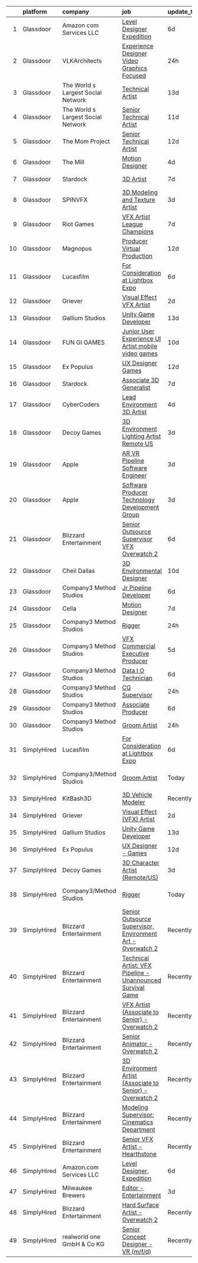 

|    | platform    | company                            | job                                                                                                                                                                                                                                                                                                                                                                                                                                                                                                                                                                                                                                                                                                                                                                                                                                                                                                                                                                                                                                                                                                                                                                                                                                                                                                                                                                                               | update_time   | location                 |
|---:|:------------|:-----------------------------------|:--------------------------------------------------------------------------------------------------------------------------------------------------------------------------------------------------------------------------------------------------------------------------------------------------------------------------------------------------------------------------------------------------------------------------------------------------------------------------------------------------------------------------------------------------------------------------------------------------------------------------------------------------------------------------------------------------------------------------------------------------------------------------------------------------------------------------------------------------------------------------------------------------------------------------------------------------------------------------------------------------------------------------------------------------------------------------------------------------------------------------------------------------------------------------------------------------------------------------------------------------------------------------------------------------------------------------------------------------------------------------------------------------|:--------------|:-------------------------|
|  1 | Glassdoor   | Amazon com Services LLC            | [Level Designer  Expedition](https://www.glassdoor.com/partner/jobListing.htm?pos=111&ao=1136043&s=58&guid=00000183a1da922db89bda8954156452&src=GD_JOB_AD&t=SR&vt=w&cs=1_354ec9fe&cb=1664867799905&jobListingId=1008165924673&jrtk=3-0-1gegtl4iik614801-1gegtl4j3ihnu800-46c45f87273b333f-)                                                                                                                                                                                                                                                                                                                                                                                                                                                                                                                                                                                                                                                                                                                                                                                                                                                                                                                                                                                                                                                                                                       | 6d            | Irvine, CA               |
|  2 | Glassdoor   | VLKArchitects                      | [Experience Designer   Video   Graphics Focused](https://www.glassdoor.com/partner/jobListing.htm?pos=119&ao=1136043&s=58&guid=00000183a1da922db89bda8954156452&src=GD_JOB_AD&t=SR&vt=w&cs=1_ecdcaf61&cb=1664867799908&jobListingId=1008181998087&jrtk=3-0-1gegtl4iik614801-1gegtl4j3ihnu800-35bbf049d9cb465c-)                                                                                                                                                                                                                                                                                                                                                                                                                                                                                                                                                                                                                                                                                                                                                                                                                                                                                                                                                                                                                                                                                   | 24h           | Fort Worth, TX           |
|  3 | Glassdoor   | The World s Largest Social Network | [Technical Artist](https://www.glassdoor.com/partner/jobListing.htm?pos=106&ao=1110586&s=58&guid=00000183a1da922db89bda8954156452&src=GD_JOB_AD&t=SR&vt=w&ea=1&cs=1_6080c21f&cb=1664867799904&jobListingId=1008152609437&cpc=723ADC3DFE402989&jrtk=3-0-1gegtl4iik614801-1gegtl4j3ihnu800-8e40d796405bf2f5--6NYlbfkN0DSgjPPcnEdvoK3uuxfISLALE6pB1FR7YSHOr_tSg5_QGIhoz_2VqUepdcKLBLI_zTYRTCT7JhMtgN_hU9hTF9-5lHU_-D-rsKtfFHw4TLJ6OMLCUO_yIghpOYN4FORyCOLFBgVt7ItgztVLlQkWoRSn6hf1q3AfZPWhE99xYX4FFlrWJkTEwoiCkxUNl2N0iW8Wb9WFdbhciNiBmC18gPYe-hWihAnO9fH2wqrFxBVBcInFsci-TX8OkB91H-qVPJynJWtuiAFVZYhczoB5sW__10CyY9Va8J2XnKoh8b0eyFew4DhQ1oGjcne_GE5Anin3kaLFC_8t-KdnjO8EjoScHmatUcjdRo-CZqdF8JH3_zNq-69ZltPHR6LJaV5YZ5fPxfbvtcYWV2LMbCqq_ZByt_NNugtCZlDQ_72FpRPS-OzP3rpEQixydbH8rtTTWH216GzBoy5YaQBLS3js4JBU2exzLK2hhTOVrO8qOoFB6gO1pUWJrIFu3PXJatntFXUV42Q7hfGxkVTtxUE6gBF64tYZF8adIcCXY5KS_CHu-KeqTyV0KlinuajWDB0fm6BZZ0ETmrQGs481R2YrtIL)                                                                                                                                                                                                                                                                                                                                                                                                                                                       | 13d           | Houston, TX              |
|  4 | Glassdoor   | The World s Largest Social Network | [Senior Technical Artist](https://www.glassdoor.com/partner/jobListing.htm?pos=107&ao=1110586&s=58&guid=00000183a1da922db89bda8954156452&src=GD_JOB_AD&t=SR&vt=w&ea=1&cs=1_92cf3661&cb=1664867799904&jobListingId=1008156567880&cpc=D2F1DE17EE1F43B9&jrtk=3-0-1gegtl4iik614801-1gegtl4j3ihnu800-8a98ace1b10be4ee--6NYlbfkN0DSgjPPcnEdvoK3uuxfISLALE6pB1FR7YSHOr_tSg5_QGIhoz_2VqUepdcKLBLI_zQzTQBxFnNwLgYr54182ayk27VR9mGs31WGf8oLUq3IQ3WRzRkMbqPtK6oOaz54b3_OAZeqq0FVZMF2RYcuzjjIoIcXiPv67xjlRGeD6YbJyLJUG_F2oE5R-id5HQjOD6hZKcLTfEa7pUuKjHL2y7kiKFssQ4ws2-dDJ2zb5d0VMY8LmcoEOTCm1AFljlWHyX8Dh91AK_CIk7OBE3a217-_oDAYFC4aY2EsjWwvNE8arZ7hdzAdfafpALXx3f3h72p0dha6buS_oJk0XpMAfPOAobi-0A2Mh7cHHH2SPKiuK-2ycVxikhMWecwySpr-w7lZ37z4koXjpPtEYcWXxd2qezHjCY2fkl4GEbhY5c-RvNngc46DNlXHCM7qkkM64Ps-OVhGNokbYl7ClSJgL4CewrcODNq-fQzQIM3Js3VJ-D7ngiU61ZTFNFa15f1gEBszE411AK3p-un1-lSu6Mr2pP_BwzBUu8RMLF0JlWDeRNRw9eHKfZyabIikrb0WeW9ofSufuIPYvuMu3exHQxg_)                                                                                                                                                                                                                                                                                                                                                                                                                                                | 11d           | Sausalito, CA            |
|  5 | Glassdoor   | The Mom Project                    | [Senior Technical Artist](https://www.glassdoor.com/partner/jobListing.htm?pos=105&ao=1110586&s=58&guid=00000183a1da922db89bda8954156452&src=GD_JOB_AD&t=SR&vt=w&cs=1_53126a0d&cb=1664867799904&jobListingId=1008154030855&cpc=A0637F14311B9419&jrtk=3-0-1gegtl4iik614801-1gegtl4j3ihnu800-8aae4f73b9551638--6NYlbfkN0BDp_epf89aHDQhKpPegNJQ_ldQpEFZQsM9OcONMGxWx6pU56EKHF58QjVdAUvn2gVk3qe3SlnghPyLAat3KOYlrLy0I2AR977gRPaN0RP08Ty9kMnw7ZhTsH11o93Q6E0InB6ICXPjdb-aqIeQDPOUC6Xb4EiGzQnTCX0cU42iyt08TsshtfRlUDeaNrQWdk8-NR7kgKljTAgS0vLOAp9wLIU7K50H3cSdaaQa3Y9ZRhlv8t2Xqnv_wue0GCA8taOdYjZ-L55a7AOYlKSrX6bq6sn4JVTlQJhugEUGslw-msaBckQMG2sRbTEfK4tMTvBZ-GyZrpxWmQj-OeoOJyp9yaNNd-nqVhlQU6Lv7moQPcalC-2V7wCz8Kx3Br_b2vDBcGs7iHh-k5ahkGDAP0L_sOnCm4lyGXlalR0681IjwVJMR_b9whB7P844BCt1jn8RHTN3k-gtfcxVk9_Ruw7GPox2Wvg7o-sKTBCv0bzoNc0uX-SRUYz08vq1Y4K8NFjV4JeBMKiUv6rgaddHjsZj9sgzzAwqjb4Hc_GGUfYMauVl0HLYYS0YuMgtGyyRIw185vO4hfnAFg%3D%3D)                                                                                                                                                                                                                                                                                                                                                                                                                                                         | 12d           | Sausalito, CA            |
|  6 | Glassdoor   | The Mill                           | [Motion Designer](https://www.glassdoor.com/partner/jobListing.htm?pos=109&ao=1136043&s=58&guid=00000183a1da922db89bda8954156452&src=GD_JOB_AD&t=SR&vt=w&ea=1&cs=1_af15b000&cb=1664867799904&jobListingId=1008172668446&jrtk=3-0-1gegtl4iik614801-1gegtl4j3ihnu800-d2056aff12c87ada-)                                                                                                                                                                                                                                                                                                                                                                                                                                                                                                                                                                                                                                                                                                                                                                                                                                                                                                                                                                                                                                                                                                             | 4d            | New York, NY             |
|  7 | Glassdoor   | Stardock                           | [3D Artist](https://www.glassdoor.com/partner/jobListing.htm?pos=117&ao=1136043&s=58&guid=00000183a1da922db89bda8954156452&src=GD_JOB_AD&t=SR&vt=w&ea=1&cs=1_882fb0fd&cb=1664867799905&jobListingId=1008164168109&jrtk=3-0-1gegtl4iik614801-1gegtl4j3ihnu800-268ab53375252d01-)                                                                                                                                                                                                                                                                                                                                                                                                                                                                                                                                                                                                                                                                                                                                                                                                                                                                                                                                                                                                                                                                                                                   | 7d            | Plymouth, MI             |
|  8 | Glassdoor   | SPINVFX                            | [3D Modeling and Texture Artist](https://www.glassdoor.com/partner/jobListing.htm?pos=124&ao=1136043&s=58&guid=00000183a1da922db89bda8954156452&src=GD_JOB_AD&t=SR&vt=w&ea=1&cs=1_44f0f747&cb=1664867799906&jobListingId=1008173934920&jrtk=3-0-1gegtl4iik614801-1gegtl4j3ihnu800-09211dd30cbb7cf5-)                                                                                                                                                                                                                                                                                                                                                                                                                                                                                                                                                                                                                                                                                                                                                                                                                                                                                                                                                                                                                                                                                              | 3d            | Atlanta, GA              |
|  9 | Glassdoor   | Riot Games                         | [VFX Artist   League  Champions](https://www.glassdoor.com/partner/jobListing.htm?pos=122&ao=1136043&s=58&guid=00000183a1da922db89bda8954156452&src=GD_JOB_AD&t=SR&vt=w&ea=1&cs=1_7f0af629&cb=1664867799906&jobListingId=1008164057372&jrtk=3-0-1gegtl4iik614801-1gegtl4j3ihnu800-46a44d1732f1897e-)                                                                                                                                                                                                                                                                                                                                                                                                                                                                                                                                                                                                                                                                                                                                                                                                                                                                                                                                                                                                                                                                                              | 7d            | Los Angeles, CA          |
| 10 | Glassdoor   | Magnopus                           | [Producer  Virtual Production](https://www.glassdoor.com/partner/jobListing.htm?pos=120&ao=1136043&s=58&guid=00000183a1da922db89bda8954156452&src=GD_JOB_AD&t=SR&vt=w&ea=1&cs=1_548464af&cb=1664867799905&jobListingId=1008154539182&jrtk=3-0-1gegtl4iik614801-1gegtl4j3ihnu800-e664e79d5a35fd73-)                                                                                                                                                                                                                                                                                                                                                                                                                                                                                                                                                                                                                                                                                                                                                                                                                                                                                                                                                                                                                                                                                                | 12d           | Los Angeles, CA          |
| 11 | Glassdoor   | Lucasfilm                          | [For Consideration at Lightbox Expo](https://www.glassdoor.com/partner/jobListing.htm?pos=115&ao=1136043&s=58&guid=00000183a1da922db89bda8954156452&src=GD_JOB_AD&t=SR&vt=w&cs=1_d8e3eb4c&cb=1664867799905&jobListingId=1008165011124&jrtk=3-0-1gegtl4iik614801-1gegtl4j3ihnu800-93e1fa1c0d1a1d19-)                                                                                                                                                                                                                                                                                                                                                                                                                                                                                                                                                                                                                                                                                                                                                                                                                                                                                                                                                                                                                                                                                               | 6d            | San Francisco, CA        |
| 12 | Glassdoor   | Griever                            | [Visual Effect  VFX  Artist](https://www.glassdoor.com/partner/jobListing.htm?pos=101&ao=1110586&s=58&guid=00000183a1da922db89bda8954156452&src=GD_JOB_AD&t=SR&vt=w&ea=1&cs=1_477d7aa3&cb=1664867799904&jobListingId=1008176997985&cpc=FB7E4A1762AE5BEC&jrtk=3-0-1gegtl4iik614801-1gegtl4j3ihnu800-ae81dbf806bf94ed--6NYlbfkN0Cd5ZvLdai7cR0fypH5_WiGezUQesq24dbKuF0ly35ya4IdfCtp78t77ZWdc0E_unKafjuMUQHosEivrd9vq-cc8ZZlootLnTn0J7PsE-t_PrIwPAV8i5avkeQSGl0tNjUCSPj4WKZR4jRwJIBUrbizYthtp36HqYi3QySeA0VPP8OOwtatHPhIdQskFimmQ98vWT8VrpoNIsxy8on3jcht1NRCmaqFt5F7G3B_CIAUTHmQshAZzSiLY6JNLSEGsogOKnUtaeD3U8cfYfBjHhRM6eXyza4jQCXWybAevu2-3tLmWyW4cZ-FIdIgTWRjFqytcjQwxP3Pnw9WyrcE7ZQjanQnk4ZMuaTDAfOAvSgz8GrBNIV709v5V_UZXkXeidfLu8H-IQ1G25TeblUaMl0OARMRoKCUKS9i0J4Y32k8BNcwDgAxFJTs7nXnRc0G9UEwVUydlUC1Z-Ouve1wmyGG4ggdMGahoWJCFykjw0BX0U_n3AkFdfh1-S_RK0sw4v1NiLLKWrfTag%3D%3D)                                                                                                                                                                                                                                                                                                                                                                                                                                                                                                                 | 2d            | Remote                   |
| 13 | Glassdoor   | Gallium Studios                    | [Unity Game Developer](https://www.glassdoor.com/partner/jobListing.htm?pos=116&ao=1136043&s=58&guid=00000183a1da922db89bda8954156452&src=GD_JOB_AD&t=SR&vt=w&cs=1_ef2f8d59&cb=1664867799905&jobListingId=1008150687011&jrtk=3-0-1gegtl4iik614801-1gegtl4j3ihnu800-c88d89332377ea02-)                                                                                                                                                                                                                                                                                                                                                                                                                                                                                                                                                                                                                                                                                                                                                                                                                                                                                                                                                                                                                                                                                                             | 13d           | Remote                   |
| 14 | Glassdoor   | FUN GI GAMES                       | [Junior User Experience   UI Artist  mobile video games ](https://www.glassdoor.com/partner/jobListing.htm?pos=128&ao=1136043&s=58&guid=00000183a1da922db89bda8954156452&src=GD_JOB_AD&t=SR&vt=w&ea=1&cs=1_41670acb&cb=1664867799906&jobListingId=1008158641676&jrtk=3-0-1gegtl4iik614801-1gegtl4j3ihnu800-4944322686d99878-)                                                                                                                                                                                                                                                                                                                                                                                                                                                                                                                                                                                                                                                                                                                                                                                                                                                                                                                                                                                                                                                                     | 10d           | El Segundo, CA           |
| 15 | Glassdoor   | Ex Populus                         | [UX Designer   Games](https://www.glassdoor.com/partner/jobListing.htm?pos=114&ao=1136043&s=58&guid=00000183a1da922db89bda8954156452&src=GD_JOB_AD&t=SR&vt=w&ea=1&cs=1_b0723f3c&cb=1664867799905&jobListingId=1008155438706&jrtk=3-0-1gegtl4iik614801-1gegtl4j3ihnu800-af5ef265bd9e2bd7-)                                                                                                                                                                                                                                                                                                                                                                                                                                                                                                                                                                                                                                                                                                                                                                                                                                                                                                                                                                                                                                                                                                         | 12d           | Remote                   |
| 16 | Glassdoor   | Stardock                           | [Associate 3D Generalist](https://www.glassdoor.com/partner/jobListing.htm?pos=113&ao=1136043&s=58&guid=00000183a1da922db89bda8954156452&src=GD_JOB_AD&t=SR&vt=w&ea=1&cs=1_d0b5e295&cb=1664867799905&jobListingId=1008164168114&jrtk=3-0-1gegtl4iik614801-1gegtl4j3ihnu800-ebb0d5b82c5ae4be-)                                                                                                                                                                                                                                                                                                                                                                                                                                                                                                                                                                                                                                                                                                                                                                                                                                                                                                                                                                                                                                                                                                     | 7d            | Plymouth, MI             |
| 17 | Glassdoor   | CyberCoders                        | [Lead Environment 3D Artist](https://www.glassdoor.com/partner/jobListing.htm?pos=108&ao=1110586&s=58&guid=00000183a1da922db89bda8954156452&src=GD_JOB_AD&t=SR&vt=w&ea=1&cs=1_0943e0b3&cb=1664867799904&jobListingId=1008172776436&cpc=AC285F3A3ECA6BB0&jrtk=3-0-1gegtl4iik614801-1gegtl4j3ihnu800-5c9dd0c8eae3e22b--6NYlbfkN0CpFJQzrgRR8WqXWK1qKKEqALWJw739KlKqr2H-MSI4eoBlI4EFrmor2FYZMP3muM18C41kHOQtw7k0uAUfMUwpGjCliZm9eciUXtGvYKbuOx6P3AM9_WGhjzA_LJIxU9S3XqNOSImHuC88S9K1ubxAMuEfki9ARU3VgryEw_JeA115icd8CdgtSYj9SCAZ4viLB6beHMPMsoOBAClUVKOuk90dQPufvPMWJxCCCsn_ixDpGXq5v_DmdANwC6Gc3arv8_fwMGCp1oLNmh4R4aBwG5gGAdcpvK6TZaGKwGu05lFiu5k70MsT3XwpHJdZnGbNeNXTWe50c71TVua9XtLWA10k9asgXbS6KmXz4Nv1WfiFttZIwkOFcaQkvwrdvpn6C3xlO4K_6uRu-wVf593ieaIqC1yOP1r3Mr-rqv_rDwOKFZNy6Sk2ChcZLaFYOvR8IeWnt9fzI5ZYPjCeXXF_HhnrvwyDmq-bliYCtG4X_ojAKwS6kxB1t0s8Xy6gOcO7LTFBkfFpb8em1PgCnSezFa9VwSPfEqDghPVHWu8-AmpHvxEBHNwCX9KQj-RSDUgtY-i00hEOb8d2ET6LWhYmbSfhtEvYYL7vqCZBrATIEbmKldNIY9ZJwymijyxL__Xqd8uUSynpQmRh-gsSqAZvEnkPVEZWLxP_RSuEqY4LGq_qrykuDpq45PDqZy43ueWYKPj3ZP81f8OIdkaQu7zOm6rZAn2WWUKyLgdOPUxR9cC7A73by8GUMKMQpI6MwHiB59Z1fFP59O-yQ70Jm7bKiCLk8fitV3BsV7VEsNvG4yMbreMkB4JxVgrgaggE5uBKMcuICnK61ccl4SyeyOeDZ8nqJt4Tm0mkR6FqnV8g2xHpfDdeayuDexDVKHRZ-TT7FoI_8gwU-ZlqVaPxPfOqaIKVn8ZrMulplsjk-eP8uQvdREC_muuRfczorCoHjILU_2AG9fDRaORqTJgJ4PDwQptMbvX4NaqEEgORLkuMVQ%3D%3D)                 | 4d            | Eugene, OR               |
| 18 | Glassdoor   | Decoy Games                        | [3D Environment Lighting Artist  Remote US ](https://www.glassdoor.com/partner/jobListing.htm?pos=121&ao=1136043&s=58&guid=00000183a1da922db89bda8954156452&src=GD_JOB_AD&t=SR&vt=w&ea=1&cs=1_772f5f3a&cb=1664867799906&jobListingId=1008174987683&jrtk=3-0-1gegtl4iik614801-1gegtl4j3ihnu800-f181d8831c220ca9-)                                                                                                                                                                                                                                                                                                                                                                                                                                                                                                                                                                                                                                                                                                                                                                                                                                                                                                                                                                                                                                                                                  | 3d            | Boston, MA               |
| 19 | Glassdoor   | Apple                              | [AR VR Pipeline Software Engineer](https://www.glassdoor.com/partner/jobListing.htm?pos=103&ao=1110586&s=58&guid=00000183a1da922db89bda8954156452&src=GD_JOB_AD&t=SR&vt=w&cs=1_dd7ae891&cb=1664867799904&jobListingId=1008174142034&cpc=8795CF9063CD573D&jrtk=3-0-1gegtl4iik614801-1gegtl4j3ihnu800-133c7d5ae7ebf393--6NYlbfkN0BvKrLyj5gPmtZO9T8euul8TCxuuKNOtzRJOomxnwSEodTz2Bc-sPZl1dBMH13w-jOps77G4z_GMYJUoL2W7V1w1XDiCA6PWYL8ugvDcKT_Vmils-oCnGj4BywRacFtD1HAnvJ5EjNehkNLrjaogp3KjXxk0Va0-9Xa_KQLwSxWIE4y1UvQWd-BZqeTBeHtezTU9137sy5D1F6K_82Ab6TFYK3VCr2ofkLIUZy09glKSgeWAK4zu8v13yqgCyVEvh81ss_8o8vle3nsn3wMbiSzzfhtrOTUK96SfnwgLjoqtM6WB7aLqJsENpFtXvc1p6TVn7t7PwSBvoURgXOIvXgEHOxJl3iKwrO04oAbVqeejGXx09BkPnQqdJhY2jCJxhTUpMjsMKqN7lFram2w1i0uE7i5tCX1qOQiXLdAAsc5RYV6ViXS3bO47u-s5Z3iHFQM_avwnh_wtKNxC2j5TvxazIYvD1elqsZhXDiGHJxBBvkDAeeUgW_kflA4GA4wGdBuUxPeXmeHEDJHrA2M1YmgN92xBWNXlRN2pIYco3L1SbVNE79xYZRkwhSBn0e-wCkua0m3AMxdyQsZAZ5x6KWXA5bBUuQtB0kjygtmnYJ0VG-VL44UkAaTqnB4sTz12yiUJpFJpJsKGOKF7aQF0ChIay8TM0-u03YWbzoMBmYtEv9UszEbbzGccbdFm-lbvdxebR38fteBf2K5mFHnjNmp6jPwO6P8C4wVwYBexBn5smuyUJrIkCcNjNRvA7FmcXBbkzD5DKICSAACeLMN6B33CSOUtL1Xkhgt1Mnq5ofbrmW_cAe-gUl30Rm5gKfCaFIxC_dx1WNZnXUn1j20hx3ceiV2I4Bt7v2IG46uYpAPiKHWFVlEywVJ3dvfsI0PJJIfYJ-sabmk1o-V5y_aokUGxQ8fHs_rp4jYWnjpsBhLRAY4TurxB7CA2e3d0QGWfzq6SXrT4gRQh4g6e5j1POZf)                                            | 3d            | Seattle, WA              |
| 20 | Glassdoor   | Apple                              | [Software Producer  Technology Development Group](https://www.glassdoor.com/partner/jobListing.htm?pos=104&ao=1110586&s=58&guid=00000183a1da922db89bda8954156452&src=GD_JOB_AD&t=SR&vt=w&cs=1_33ff54e0&cb=1664867799904&jobListingId=1008173222064&cpc=F41FEAB56D215062&jrtk=3-0-1gegtl4iik614801-1gegtl4j3ihnu800-bbde77c0eda9dd87--6NYlbfkN0BvKrLyj5gPmtZO9T8euul8TCxuuKNOtzRJOomxnwSEodTz2Bc-sPZl29JElYHfcoQWcmK43CiY01OjYT5WfEt5Jj8lTaHpC6MYrdELvcuQ-2CozKJfq4aIc4_apKyHse6AUvlraG_ZO7ze3NbI2bVSTZOanUDtUkvOm0YQ_8YzzHincb935IVY82DPU__xG6Yi7d8BQPNIpD8SMXatS9qw_kChikbwloZN2tB8fRxXLNBTRMGYIXDQuG2soH7kWQUUuIyfCuGnmU1HmjIxUADqd9MqftxnK3VqV3xjtWQz49fop4gB4N6MZBQX4jE8C3Fxt4U2tmxZqLncIkv6HcIeNSUqNU3XJUkPrBWXJc81sgl8BpYNAdZ7mhx2ejz-Uo12barS40aZYTcVTSJKlrEyI1zgdiND90Htgm1fwYPSS_WiYqeN9674awBaDd7xXnuOAH2T5Cdm71NZOfaSFOBRKsEHjfab0HHZAk4z7bkHMT_FpAOBZ3x9htaQiO4MY7NMMQqtT73Pm_G6gjRsdOuXJJOgLQhqtrqVx6uW1rJK2hKK0xE1sCLl0oWvm11eh982m_ucZUviJ0moA-woQA8ZEqpLv33EUeLc3RsLjVrYNtI9n8BeufVIHg1dru-y6Zmdu3BpGfz5KeHKxxsLfrfzd8kIHVO_pEqaYu8g0qiiu6Nt2GCTMYmLgE1Us3b0wVfCZywk-F4PlQl_YQscLUgUT8PmsJ-bPwbVQNw0ANw0dVuzCwXiM3eRjeM45-JUGXMmzTD2nIzFSCREegdIFGoKG48uHVf3_0EZXB3Gv6LSgKmVT3djZcxBRd7kIswmPNhvmh66FCBQ8OFYJFTMWD42Ew8v5ONr1uLKoLw6mvYo6YlW4RoV0rJE0Yqb0kJ9bsduCU9E9dWn6Bkn5kW8pqrIuFSu0HfK3FstGA9rigTOtUkvdEMxpfgkqUETDYaVPlsrJKnHRdWmaR9yQkTm6JYG5ZS_mR-dl_tE1Bo-qXK5kw%3D%3D) | 3d            | Culver City, CA          |
| 21 | Glassdoor   | Blizzard Entertainment             | [Senior Outsource Supervisor  VFX   Overwatch 2](https://www.glassdoor.com/partner/jobListing.htm?pos=130&ao=1136043&s=58&guid=00000183a1da922db89bda8954156452&src=GD_JOB_AD&t=SR&vt=w&cs=1_9a16732f&cb=1664867799907&jobListingId=1008165851603&jrtk=3-0-1gegtl4iik614801-1gegtl4j3ihnu800-9025c0dc214e1953-)                                                                                                                                                                                                                                                                                                                                                                                                                                                                                                                                                                                                                                                                                                                                                                                                                                                                                                                                                                                                                                                                                   | 6d            | Irvine, CA               |
| 22 | Glassdoor   | Cheil Dallas                       | [3D Environmental Designer](https://www.glassdoor.com/partner/jobListing.htm?pos=118&ao=1136043&s=58&guid=00000183a1da922db89bda8954156452&src=GD_JOB_AD&t=SR&vt=w&ea=1&cs=1_2fe7b4ca&cb=1664867799905&jobListingId=1008158069870&jrtk=3-0-1gegtl4iik614801-1gegtl4j3ihnu800-0a3bfdb610d178d5-)                                                                                                                                                                                                                                                                                                                                                                                                                                                                                                                                                                                                                                                                                                                                                                                                                                                                                                                                                                                                                                                                                                   | 10d           | Plano, TX                |
| 23 | Glassdoor   | Company3 Method Studios            | [Jr  Pipeline Developer](https://www.glassdoor.com/partner/jobListing.htm?pos=126&ao=1136043&s=58&guid=00000183a1da922db89bda8954156452&src=GD_JOB_AD&t=SR&vt=w&cs=1_ff2224c4&cb=1664867799906&jobListingId=1008166267951&jrtk=3-0-1gegtl4iik614801-1gegtl4j3ihnu800-0f1d3718f9b84c30-)                                                                                                                                                                                                                                                                                                                                                                                                                                                                                                                                                                                                                                                                                                                                                                                                                                                                                                                                                                                                                                                                                                           | 6d            | New York, NY             |
| 24 | Glassdoor   | Cella                              | [Motion Designer](https://www.glassdoor.com/partner/jobListing.htm?pos=102&ao=1110586&s=58&guid=00000183a1da922db89bda8954156452&src=GD_JOB_AD&t=SR&vt=w&cs=1_425bd44b&cb=1664867799903&jobListingId=1008164051618&cpc=8795CF9063CD573D&jrtk=3-0-1gegtl4iik614801-1gegtl4j3ihnu800-982cb76659494471--6NYlbfkN0ABL5jwqrJX8j4-zsE1pdctockIOMh3bUiDojLxDHSgfjY1UHgK1fFlxBssry2DLYaz0BgcqkJGjLhZAGW0g8KP_O_IIogJMi79eHYSmwm-eDS14p3VE9t3C1g-Qz5Qi-XFAV2gGaJJwT-n3GiRnA0EPSSHR_b6EoEQCzQ6ND4JwKdm82dmIzjiwgiMyRNU4QmrZhhst3UpBKbaGi-sj93Lb4IzaDlxieHyRbniMRjJ7rwjBX9-cebxpgVo8GIlcK9xbOppd4lRrMfhHi2h19BuxDCNUPOnZdYlFPN7wm5ofAJmwblR-qtiiKgDJ-j7iw-1h06GX8XgWbMeh-V5JII4heVKAtu5yYWeCuIkGsrV21GY-Nocb96H8bH_G-HguNbE-binmnFEDGJ0yY-PicAn-0vID9wH5ju3JmsBS8IQGopzHRHtJiqvsvSx71ldHqgl3FzuUy_YqGn9jZYhZHtI-vorVM_sqmOwERdt2PMruYXvlf1y8YQ1L6DyeoSjs0XmRqyHNQ8bLlnRP7_SWx9S7xMeCP1G_rpG6F6ZwHvSJfNmRtzr0paEl7Qaqi4oqjxFBHfIu6URR9KDh67EIWng2TwO3fEQsnux3_6fQg6mNuOmmDixCWEOduFNmyy_qPRjI7RkNsJisoZEKMOT5V4Grl0sQgKDm3u2VeIFxKRp7s2LhHmyJPlcrQCq2aOBujkj20A7rtL7HYE2FCZcZtKxDvrXvpiqS-RUfuqv0jxV0xuue0_L1VRhJPqvpcKAosD8PQRZ9LXiuA%3D%3D)                                                                                                                                                                                                                                                                 | 7d            | Los Gatos, CA            |
| 25 | Glassdoor   | Company3 Method Studios            | [Rigger](https://www.glassdoor.com/partner/jobListing.htm?pos=112&ao=1136043&s=58&guid=00000183a1da922db89bda8954156452&src=GD_JOB_AD&t=SR&vt=w&cs=1_8aa38c69&cb=1664867799905&jobListingId=1008182287142&jrtk=3-0-1gegtl4iik614801-1gegtl4j3ihnu800-23e0149837a2e480-)                                                                                                                                                                                                                                                                                                                                                                                                                                                                                                                                                                                                                                                                                                                                                                                                                                                                                                                                                                                                                                                                                                                           | 24h           | Atlanta, GA              |
| 26 | Glassdoor   | Company3 Method Studios            | [VFX Commercial Executive Producer](https://www.glassdoor.com/partner/jobListing.htm?pos=123&ao=1136043&s=58&guid=00000183a1da922db89bda8954156452&src=GD_JOB_AD&t=SR&vt=w&cs=1_32963fed&cb=1664867799908&jobListingId=1008168981986&jrtk=3-0-1gegtl4iik614801-1gegtl4j3ihnu800-82ec8f4193573592-)                                                                                                                                                                                                                                                                                                                                                                                                                                                                                                                                                                                                                                                                                                                                                                                                                                                                                                                                                                                                                                                                                                | 5d            | Santa Monica, CA         |
| 27 | Glassdoor   | Company3 Method Studios            | [Data I O Technician](https://www.glassdoor.com/partner/jobListing.htm?pos=129&ao=1136043&s=58&guid=00000183a1da922db89bda8954156452&src=GD_JOB_AD&t=SR&vt=w&cs=1_03805b3c&cb=1664867799906&jobListingId=1008166267950&jrtk=3-0-1gegtl4iik614801-1gegtl4j3ihnu800-b651aeac1dcdcefa-)                                                                                                                                                                                                                                                                                                                                                                                                                                                                                                                                                                                                                                                                                                                                                                                                                                                                                                                                                                                                                                                                                                              | 6d            | New York, NY             |
| 28 | Glassdoor   | Company3 Method Studios            | [CG Supervisor](https://www.glassdoor.com/partner/jobListing.htm?pos=127&ao=1136043&s=58&guid=00000183a1da922db89bda8954156452&src=GD_JOB_AD&t=SR&vt=w&cs=1_2b4781c1&cb=1664867799906&jobListingId=1008182287144&jrtk=3-0-1gegtl4iik614801-1gegtl4j3ihnu800-33025431778cb43d-)                                                                                                                                                                                                                                                                                                                                                                                                                                                                                                                                                                                                                                                                                                                                                                                                                                                                                                                                                                                                                                                                                                                    | 24h           | Atlanta, GA              |
| 29 | Glassdoor   | Company3 Method Studios            | [Associate Producer](https://www.glassdoor.com/partner/jobListing.htm?pos=125&ao=1136043&s=58&guid=00000183a1da922db89bda8954156452&src=GD_JOB_AD&t=SR&vt=w&cs=1_68577578&cb=1664867799906&jobListingId=1008166947294&jrtk=3-0-1gegtl4iik614801-1gegtl4j3ihnu800-84c17dfe1885b133-)                                                                                                                                                                                                                                                                                                                                                                                                                                                                                                                                                                                                                                                                                                                                                                                                                                                                                                                                                                                                                                                                                                               | 6d            | Hollywood, CA            |
| 30 | Glassdoor   | Company3 Method Studios            | [Groom Artist](https://www.glassdoor.com/partner/jobListing.htm?pos=110&ao=1136043&s=58&guid=00000183a1da922db89bda8954156452&src=GD_JOB_AD&t=SR&vt=w&cs=1_65e8a2f9&cb=1664867799904&jobListingId=1008182287122&jrtk=3-0-1gegtl4iik614801-1gegtl4j3ihnu800-7d458851df29b5b2-)                                                                                                                                                                                                                                                                                                                                                                                                                                                                                                                                                                                                                                                                                                                                                                                                                                                                                                                                                                                                                                                                                                                     | 24h           | Atlanta, GA              |
| 31 | SimplyHired | Lucasfilm                          | [For Consideration at Lightbox Expo](https://www.simplyhired.com/job/ASYhn8S0bckYBXmBB5avWqQG1wigQoIhgn70cbKXrH-ppkX-28-L3Q?q=vfx+designer)                                                                                                                                                                                                                                                                                                                                                                                                                                                                                                                                                                                                                                                                                                                                                                                                                                                                                                                                                                                                                                                                                                                                                                                                                                                       | 6d            | San Francisco, CA        |
| 32 | SimplyHired | Company3/Method Studios            | [Groom Artist](https://www.simplyhired.com/job/UbuFT-WxGVom-iaf3C6qUE6TDOuMY5vrg-FZIB-oK5TJiGTospXt1g?q=vfx+designer)                                                                                                                                                                                                                                                                                                                                                                                                                                                                                                                                                                                                                                                                                                                                                                                                                                                                                                                                                                                                                                                                                                                                                                                                                                                                             | Today         | Atlanta, GA +1 location  |
| 33 | SimplyHired | KitBash3D                          | [3D Vehicle Modeler](https://www.simplyhired.com/job/VwgC9IB3ym8a8J0kNrymmSSw5lslDouDxa5vl13riEBIvSMSPqRqXA?q=vfx+designer)                                                                                                                                                                                                                                                                                                                                                                                                                                                                                                                                                                                                                                                                                                                                                                                                                                                                                                                                                                                                                                                                                                                                                                                                                                                                       | Recently      | Remote                   |
| 34 | SimplyHired | Griever                            | [Visual Effect (VFX) Artist](https://www.simplyhired.com/job/hR4mzPtT3CBnxzwxi3V8zu7UWNWq5kxBL8AViejFSEOmfugGMWVc9g?q=vfx+designer)                                                                                                                                                                                                                                                                                                                                                                                                                                                                                                                                                                                                                                                                                                                                                                                                                                                                                                                                                                                                                                                                                                                                                                                                                                                               | 2d            | Remote                   |
| 35 | SimplyHired | Gallium Studios                    | [Unity Game Developer](https://www.simplyhired.com/job/XTc3xzAM0S6mk_6sJz5r8GyKaH4Q5BIrCfUAShXBWDWYs1QosvJqjA?q=vfx+designer)                                                                                                                                                                                                                                                                                                                                                                                                                                                                                                                                                                                                                                                                                                                                                                                                                                                                                                                                                                                                                                                                                                                                                                                                                                                                     | 13d           | Remote                   |
| 36 | SimplyHired | Ex Populus                         | [UX Designer - Games](https://www.simplyhired.com/job/uV2CGJ_yRPCTrOr8w6-wyR6MnmE7cjxRuTkSXGIV1qv07AkaNDr7nw?q=vfx+designer)                                                                                                                                                                                                                                                                                                                                                                                                                                                                                                                                                                                                                                                                                                                                                                                                                                                                                                                                                                                                                                                                                                                                                                                                                                                                      | 12d           | Remote                   |
| 37 | SimplyHired | Decoy Games                        | [3D Character Artist (Remote/US)](https://www.simplyhired.com/job/Oo5OJ9ifJn4PD2fJBmbq0FtZkkm0MesVwPu-HnhEL2YEfKTykeXZ9g?q=vfx+designer)                                                                                                                                                                                                                                                                                                                                                                                                                                                                                                                                                                                                                                                                                                                                                                                                                                                                                                                                                                                                                                                                                                                                                                                                                                                          | 3d            | Boston, MA               |
| 38 | SimplyHired | Company3/Method Studios            | [Rigger](https://www.simplyhired.com/job/73B1GG5UASbGfgwBJGesX4DzF7ESJZF_VVn_8n2kQChq0yu9sesGSA?q=vfx+designer)                                                                                                                                                                                                                                                                                                                                                                                                                                                                                                                                                                                                                                                                                                                                                                                                                                                                                                                                                                                                                                                                                                                                                                                                                                                                                   | Today         | Atlanta, GA +2 locations |
| 39 | SimplyHired | Blizzard Entertainment             | [Senior Outsource Supervisor, Environment Art - Overwatch 2](https://www.simplyhired.com/job/baWn5MyjJmuExvuiW6_ujSXeF21UCTDq9SifGL1Q_-8FqwNJPF_SQQ?q=vfx+designer)                                                                                                                                                                                                                                                                                                                                                                                                                                                                                                                                                                                                                                                                                                                                                                                                                                                                                                                                                                                                                                                                                                                                                                                                                               | Recently      | Irvine, CA               |
| 40 | SimplyHired | Blizzard Entertainment             | [Technical Artist: VFX Pipeline - Unannounced Survival Game](https://www.simplyhired.com/job/LjBYXeLA-0AxbmaC_Dh8JjcU3tj0mP9A7-gFBd5X7Pw0qOUAh1F8tg?q=vfx+designer)                                                                                                                                                                                                                                                                                                                                                                                                                                                                                                                                                                                                                                                                                                                                                                                                                                                                                                                                                                                                                                                                                                                                                                                                                               | Recently      | Irvine, CA               |
| 41 | SimplyHired | Blizzard Entertainment             | [VFX Artist (Associate to Senior) - Overwatch 2](https://www.simplyhired.com/job/2d70J5UkkZ2YmvlvJfcaEqf0vVFEZwLt57euRMmQlk3Afx_2Q_gYzw?q=vfx+designer)                                                                                                                                                                                                                                                                                                                                                                                                                                                                                                                                                                                                                                                                                                                                                                                                                                                                                                                                                                                                                                                                                                                                                                                                                                           | Recently      | Irvine, CA               |
| 42 | SimplyHired | Blizzard Entertainment             | [Senior Animator - Overwatch 2](https://www.simplyhired.com/job/vSIDDAm6jpR9u2b8uqraYsyntfsNotmeYC-pNDr42OJ9wA7ZqSvepw?q=vfx+designer)                                                                                                                                                                                                                                                                                                                                                                                                                                                                                                                                                                                                                                                                                                                                                                                                                                                                                                                                                                                                                                                                                                                                                                                                                                                            | Recently      | Irvine, CA               |
| 43 | SimplyHired | Blizzard Entertainment             | [3D Environment Artist (Associate to Senior) - Overwatch 2](https://www.simplyhired.com/job/pw88DtF0EULjjFMy83MMr_Hg0HBZII6DCgYGL9C12joglMD-Z-Xwnw?q=vfx+designer)                                                                                                                                                                                                                                                                                                                                                                                                                                                                                                                                                                                                                                                                                                                                                                                                                                                                                                                                                                                                                                                                                                                                                                                                                                | Recently      | Irvine, CA               |
| 44 | SimplyHired | Blizzard Entertainment             | [Modeling Supervisor: Cinematics Department](https://www.simplyhired.com/job/sfOILQZbFHZAxPz0pkkKCSovSg0CltzY_szoR-1XJaWYjVih18s4VQ?q=vfx+designer)                                                                                                                                                                                                                                                                                                                                                                                                                                                                                                                                                                                                                                                                                                                                                                                                                                                                                                                                                                                                                                                                                                                                                                                                                                               | Recently      | Irvine, CA               |
| 45 | SimplyHired | Blizzard Entertainment             | [Senior VFX Artist - Hearthstone](https://www.simplyhired.com/job/npzx9Srzh2nXb282llyE7B1XTbu3nGO2QQfd8rYbVSIH0uXj-hjJhQ?q=vfx+designer)                                                                                                                                                                                                                                                                                                                                                                                                                                                                                                                                                                                                                                                                                                                                                                                                                                                                                                                                                                                                                                                                                                                                                                                                                                                          | Recently      | Irvine, CA               |
| 46 | SimplyHired | Amazon.com Services LLC            | [Level Designer, Expedition](https://www.simplyhired.com/job/TVQxTaYmb4dSSJPEhFo8UfOjoxem6BHNCAVZ9ezzbd0XZSbGt5TuzQ?q=vfx+designer)                                                                                                                                                                                                                                                                                                                                                                                                                                                                                                                                                                                                                                                                                                                                                                                                                                                                                                                                                                                                                                                                                                                                                                                                                                                               | 6d            | Irvine, CA               |
| 47 | SimplyHired | Milwaukee Brewers                  | [Editor - Entertainment](https://www.simplyhired.com/job/3wrPfwV7TVfTX4pUPGiiyhuZn8VNpDiIn3XVpcD4gn5oqwFlctPylA?q=vfx+designer)                                                                                                                                                                                                                                                                                                                                                                                                                                                                                                                                                                                                                                                                                                                                                                                                                                                                                                                                                                                                                                                                                                                                                                                                                                                                   | 3d            | Milwaukee, WI            |
| 48 | SimplyHired | Blizzard Entertainment             | [Hard Surface Artist - Overwatch 2](https://www.simplyhired.com/job/6UbuxcizWm0FGl0VWvCtYyHq-2-jjcWZ_YsxRvD4XaS9M8_zOx_FMA?q=vfx+designer)                                                                                                                                                                                                                                                                                                                                                                                                                                                                                                                                                                                                                                                                                                                                                                                                                                                                                                                                                                                                                                                                                                                                                                                                                                                        | Recently      | Irvine, CA               |
| 49 | SimplyHired | realworld one GmbH & Co KG         | [Senior Concept Designer - VR (m/f/d)](https://www.simplyhired.com/job/9M9B0HjzlxbnEWwSs63j38J2jv4QAGwRz17kgQnuQPJjtHPVVTunxA?q=vfx+designer)                                                                                                                                                                                                                                                                                                                                                                                                                                                                                                                                                                                                                                                                                                                                                                                                                                                                                                                                                                                                                                                                                                                                                                                                                                                     | Recently      | Remote                   |